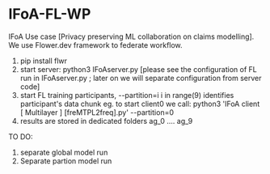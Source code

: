 # IFoA-FL-WP

IFoA Use case [Privacy preserving ML collaboration on claims modelling]. We use Flower.dev framework to federate workflow. 

1. pip install flwr
2. start server: python3 IFoAserver.py     [please see the configuration of FL run in IFoAserver.py ; later on we will separate configuration from server code]
3. start FL training participants, --partition=i i in range(9) identifies participant's data chunk eg. to start client0 we call: python3 'IFoA client  [ Multilayer ] [freMTPL2freq].py' --partition=0
4. results are stored in dedicated folders ag_0 .... ag_9


TO DO:
1. separate global model run
2. Separate partion model run



